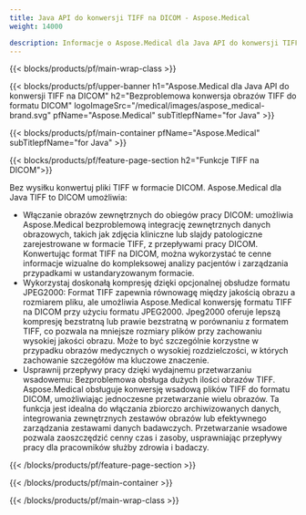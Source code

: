 ```yaml
---
title: Java API do konwersji TIFF na DICOM - Aspose.Medical
weight: 14000

description: Informacje o Aspose.Medical dla Java API do konwersji TIFF na DICOM
---
```


{{< blocks/products/pf/main-wrap-class >}}

{{< blocks/products/pf/upper-banner h1="Aspose.Medical dla Java API do konwersji TIFF na DICOM" h2="Bezproblemowa konwersja obrazów TIFF do formatu DICOM" logoImageSrc="/medical/images/aspose_medical-brand.svg" pfName="Aspose.Medical" subTitlepfName="for Java" >}}

{{< blocks/products/pf/main-container pfName="Aspose.Medical" subTitlepfName="for Java" >}}

{{< blocks/products/pf/feature-page-section h2="Funkcje TIFF na DICOM">}}

<p>Bez wysiłku konwertuj pliki TIFF w formacie DICOM. Aspose.Medical dla Java TIFF to DICOM umożliwia:</p>

<ul>
<li>Włączanie obrazów zewnętrznych do obiegów pracy DICOM: umożliwia Aspose.Medical bezproblemową integrację zewnętrznych danych obrazowych, takich jak zdjęcia kliniczne lub slajdy patologiczne zarejestrowane w formacie TIFF, z przepływami pracy DICOM. Konwertując format TIFF na DICOM, można wykorzystać te cenne informacje wizualne do kompleksowej analizy pacjentów i zarządzania przypadkami w ustandaryzowanym formacie.</li>
<li>Wykorzystaj doskonałą kompresję dzięki opcjonalnej obsłudze formatu JPEG2000: Format TIFF zapewnia równowagę między jakością obrazu a rozmiarem pliku, ale umożliwia Aspose.Medical konwersję formatu TIFF na DICOM przy użyciu formatu JPEG2000. Jpeg2000 oferuje lepszą kompresję bezstratną lub prawie bezstratną w porównaniu z formatem TIFF, co pozwala na mniejsze rozmiary plików przy zachowaniu wysokiej jakości obrazu. Może to być szczególnie korzystne w przypadku obrazów medycznych o wysokiej rozdzielczości, w których zachowanie szczegółów ma kluczowe znaczenie.</li>
<li>Usprawnij przepływy pracy dzięki wydajnemu przetwarzaniu wsadowemu: Bezproblemowa obsługa dużych ilości obrazów TIFF. Aspose.Medical obsługuje konwersję wsadową plików TIFF do formatu DICOM, umożliwiając jednoczesne przetwarzanie wielu obrazów. Ta funkcja jest idealna do włączania zbiorczo archiwizowanych danych, integrowania zewnętrznych zestawów obrazów lub efektywnego zarządzania zestawami danych badawczych. Przetwarzanie wsadowe pozwala zaoszczędzić cenny czas i zasoby, usprawniając przepływy pracy dla pracowników służby zdrowia i badaczy.</li>
</ul>

{{< /blocks/products/pf/feature-page-section >}}

{{< /blocks/products/pf/main-container >}}

{{< /blocks/products/pf/main-wrap-class >}}